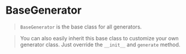 # BaseGenerator

> `BaseGenerator` is the base class for all generators.

> You can also easily inherit this base class to customize your own generator class. Just override the `__init__` and `generate` method.
